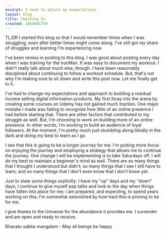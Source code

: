 ```yaml
---
excerpt: I need to adjust my expectations.
layout: blog
title: Checking In
created: 1463681758
---
```

<p>TL;DR I started this blog so that I would remember times when I was struggling, even after better times might come along. I've still got my share of struggles and learning I'm experiencing now.</p><p>I've been remiss in posting to this blog. I was good about posting every day when I was training for the IronMan. It was easy to document my workout. I didn't really talk about much else, though. I have been reasonably disciplined about continuing to follow a workout schedule. But, that's not why I'm making sure to sit down and write this post now. Let me finally get to it.</p><p>I've had to change my expectations and approach to building a residual income selling digital information products. My first foray into the arena by creating some courses on Udemy has not gained much traction. One major mistake I made was failing to recognize how little of an online presence I had before starting that. There are other factors that contributed to my struggle as well. But, I'm choosing to work on building more of an online presence. In other words, I'm working to build an audience of loyal followers. At the moment, I'm pretty much just stumbling along blindly in the dark and doing my best to learn as I go.</p><p>I see that this is going to be a longer journey for me. I'm putting more focus on enjoying the journey and employing a strategy that allows me to continue the journey. One change I will be implementing is to take Saturdays off. I will do my best to maintain a beginner's mind as well. There are so many things that I thought I understood but didn't; so many things that I see I still have to learn; and so many things that I don't even know that I don't know yet.</p><p>Just to state some things explicitly: I have my "up" days and my "down" days; I continue to give myself pep talks and look to the day when things have fallen into place for me; I am prepared, and expecting, to spend years working on this; I'm somewhat astonished by how hard this is proving to be for me.</p><p>I give thanks to the Universe for the abundance it provides me. I surrender and am open and ready to receive.</p><p>Bhavatu sabba mangalam - May all beings be happy</p>
